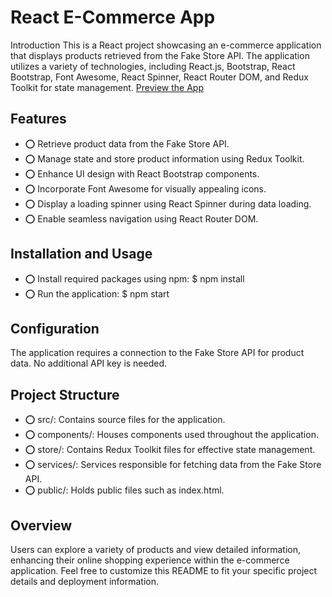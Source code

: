 # React E-Commerce App

Introduction
This is a React project showcasing an e-commerce application that displays products retrieved from the Fake Store API. The application utilizes a variety of technologies, including React.js, Bootstrap, React Bootstrap, Font Awesome, React Spinner, React Router DOM, and Redux Toolkit for state management. <a href="https://your-deployment-link.com/">Preview the App</a>

## Features

- ⭕ Retrieve product data from the Fake Store API.
- ⭕ Manage state and store product information using Redux Toolkit.
- ⭕ Enhance UI design with React Bootstrap components.
- ⭕ Incorporate Font Awesome for visually appealing icons.
- ⭕ Display a loading spinner using React Spinner during data loading.
- ⭕ Enable seamless navigation using React Router DOM.

## Installation and Usage

- ⭕ Install required packages using npm: $ npm install
- ⭕ Run the application: $ npm start

## Configuration

The application requires a connection to the Fake Store API for product data. No additional API key is needed.

## Project Structure

- ⭕ src/: Contains source files for the application.
- ⭕ components/: Houses components used throughout the application.
- ⭕ store/: Contains Redux Toolkit files for effective state management.
- ⭕ services/: Services responsible for fetching data from the Fake Store API.
- ⭕ public/: Holds public files such as index.html.

## Overview

Users can explore a variety of products and view detailed information, enhancing their online shopping experience within the e-commerce application.
Feel free to customize this README to fit your specific project details and deployment information.
